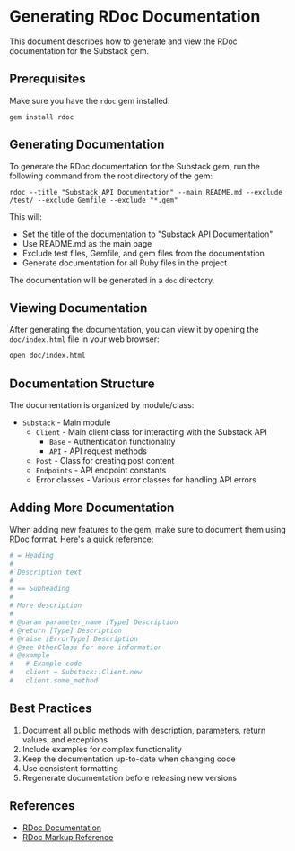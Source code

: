 # Generating RDoc Documentation

This document describes how to generate and view the RDoc documentation for the Substack gem.

## Prerequisites

Make sure you have the `rdoc` gem installed:

```
gem install rdoc
```

## Generating Documentation

To generate the RDoc documentation for the Substack gem, run the following command from the root directory of the gem:

```
rdoc --title "Substack API Documentation" --main README.md --exclude /test/ --exclude Gemfile --exclude "*.gem"
```

This will:
- Set the title of the documentation to "Substack API Documentation"
- Use README.md as the main page
- Exclude test files, Gemfile, and gem files from the documentation
- Generate documentation for all Ruby files in the project

The documentation will be generated in a `doc` directory.

## Viewing Documentation

After generating the documentation, you can view it by opening the `doc/index.html` file in your web browser:

```bash
open doc/index.html
```

## Documentation Structure

The documentation is organized by module/class:

- `Substack` - Main module
  - `Client` - Main client class for interacting with the Substack API
    - `Base` - Authentication functionality
    - `API` - API request methods
  - `Post` - Class for creating post content
  - `Endpoints` - API endpoint constants
  - Error classes - Various error classes for handling API errors

## Adding More Documentation

When adding new features to the gem, make sure to document them using RDoc format. Here's a quick reference:

```ruby
# = Heading
#
# Description text
#
# == Subheading
#
# More description
#
# @param parameter_name [Type] Description
# @return [Type] Description
# @raise [ErrorType] Description
# @see OtherClass for more information
# @example
#   # Example code
#   client = Substack::Client.new
#   client.some_method
```

## Best Practices

1. Document all public methods with description, parameters, return values, and exceptions
2. Include examples for complex functionality
3. Keep the documentation up-to-date when changing code
4. Use consistent formatting
5. Regenerate documentation before releasing new versions

## References

- [RDoc Documentation](https://ruby.github.io/rdoc/)
- [RDoc Markup Reference](https://ruby.github.io/rdoc/RDoc/Markup.html)
